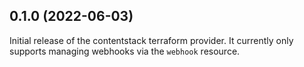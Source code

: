 ## 0.1.0 (2022-06-03)

Initial release of the contentstack terraform provider. It currently only
supports managing webhooks via the `webhook` resource.
